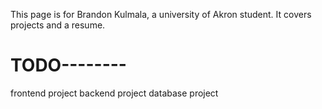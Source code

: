 This page is for Brandon Kulmala, a university of Akron student. It covers projects and a resume.
<h1>TODO--------</h1>
frontend project
backend project
database project
